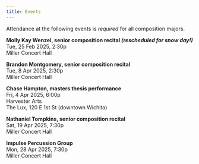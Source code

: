 ```yaml
---
title: Events
---
```


Attendance at the following events is _required_ for all composition majors. 

**Molly Kay Wenzel, senior composition recital _(rescheduled for snow day!)_**  
Tue, 25 Feb 2025, 2:30p  
Miller Concert Hall  

**Brandon Montgomery, senior composition recital**  
Tue, 8 Apr 2025, 2:30p  
Miller Concert Hall  

**Chase Hampton, masters thesis performance**  
Fri, 4 Apr 2025, 6:00p  
Harvester Arts  
The Lux, 120 E 1st St (downtown Wichita)  

**Nathaniel Tompkins, senior composition recital**  
Sat, 19 Apr 2025, 7:30p  
Miller Concert Hall  

**Impulse Percussion Group**  
Mon, 28 Apr 2025, 7:30p  
Miller Concert Hall  
